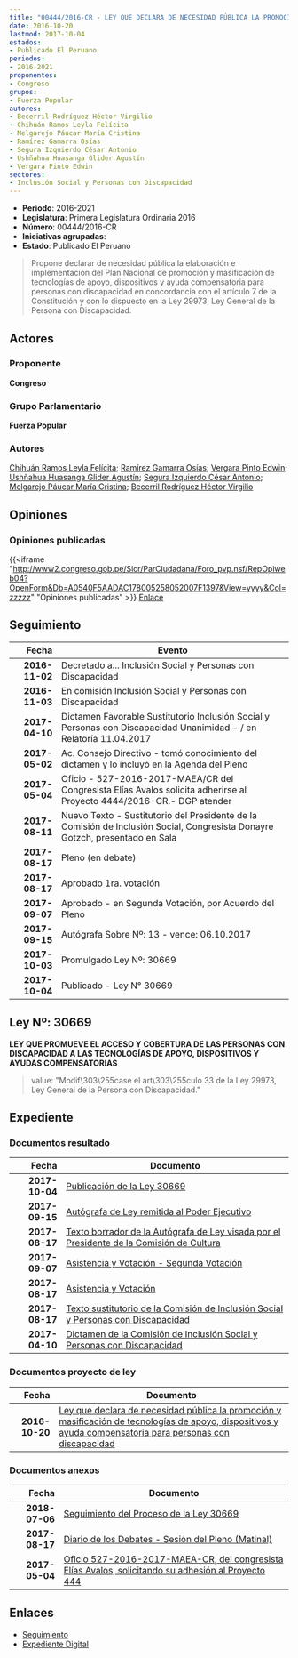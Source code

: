 ```yaml
---
title: "00444/2016-CR - LEY QUE DECLARA DE NECESIDAD PÚBLICA LA PROMOCIÓN Y MASIFICACIÓN DE TECNOLOGÍAS DE APOYO, DISPOSITIVOS Y AYUDA COMPENSATORIA PARA PERSONAS CON DISCAPACIDAD"
date: 2016-10-20
lastmod: 2017-10-04
estados:
- Publicado El Peruano
periodos:
- 2016-2021
proponentes:
- Congreso
grupos:
- Fuerza Popular
autores:
- Becerril Rodríguez Héctor Virgilio
- Chihuán Ramos Leyla Felícita
- Melgarejo Páucar María Cristina
- Ramírez Gamarra Osías
- Segura Izquierdo César Antonio
- Ushñahua Huasanga Glider Agustín
- Vergara Pinto Edwin
sectores:
- Inclusión Social y Personas con Discapacidad
---
```

- **Periodo**: 2016-2021
- **Legislatura**: Primera Legislatura Ordinaria 2016
- **Número**: 00444/2016-CR
- **Iniciativas agrupadas**: 
- **Estado**: Publicado El Peruano

> Propone declarar de necesidad pública la elaboración e implementación del Plan Nacional de promoción y masificación de tecnologías de apoyo, dispositivos y ayuda compensatoria para personas con discapacidad en concordancia con el artículo 7 de la Constitución y con lo dispuesto en la Ley 29973, Ley General de la Persona con Discapacidad.


## Actores

### Proponente

**Congreso**

### Grupo Parlamentario

**Fuerza Popular**

### Autores

[Chihuán Ramos Leyla Felícita](mailto:mailto:lchihuan@congreso.gob.pe); [Ramírez Gamarra Osías](mailto:mailto:oramirez@congreso.gob.pe); [Vergara Pinto Edwin](mailto:mailto:evergara@congreso.gob.pe); [Ushñahua Huasanga Glider Agustín](mailto:mailto:gushnahua@congreso.gob.pe); [Segura Izquierdo César Antonio](mailto:mailto:csegura@congreso.gob.pe); [Melgarejo Páucar María Cristina](mailto:mailto:mmelgarejo@congreso.gob.pe); [Becerril Rodríguez Héctor Virgilio](mailto:mailto:hbecerril@congreso.gob.pe)

## Opiniones

### Opiniones publicadas

{{<iframe "http://www2.congreso.gob.pe/Sicr/ParCiudadana/Foro_pvp.nsf/RepOpiweb04?OpenForm&Db=A0540F5AADAC178005258052007F1397&View=yyyy&Col=zzzzz" "Opiniones publicadas" >}}
[Enlace](http://www2.congreso.gob.pe/Sicr/ParCiudadana/Foro_pvp.nsf/RepOpiweb04?OpenForm&Db=A0540F5AADAC178005258052007F1397&View=yyyy&Col=zzzzz)


## Seguimiento

| Fecha | Evento |
|------:|--------|
| **2016-11-02** | Decretado a... Inclusión Social y Personas con Discapacidad |
| **2016-11-03** | En comisión Inclusión Social y Personas con Discapacidad |
| **2017-04-10** | Dictamen Favorable Sustitutorio Inclusión Social y Personas con Discapacidad Unanimidad - / en Relatoría 11.04.2017 |
| **2017-05-02** | Ac. Consejo Directivo - tomó conocimiento del dictamen y lo incluyó en la Agenda del Pleno |
| **2017-05-04** | Oficio - 527-2016-2017-MAEA/CR del Congresista Elías Avalos solicita adherirse al Proyecto 4444/2016-CR.- DGP atender |
| **2017-08-11** | Nuevo Texto - Sustitutorio del Presidente de la Comisión de Inclusión Social, Congresista Donayre Gotzch, presentado en Sala |
| **2017-08-17** | Pleno (en debate) |
| **2017-08-17** | Aprobado 1ra. votación |
| **2017-09-07** | Aprobado - en Segunda Votación, por Acuerdo del Pleno |
| **2017-09-15** | Autógrafa Sobre Nº: 13 - vence: 06.10.2017 |
| **2017-10-03** | Promulgado Ley Nº: 30669 |
| **2017-10-04** | Publicado - Ley N° 30669 |

## Ley Nº: 30669

**LEY QUE PROMUEVE EL ACCESO Y COBERTURA DE LAS PERSONAS CON DISCAPACIDAD A LAS TECNOLOGÍAS DE APOYO, DISPOSITIVOS Y AYUDAS COMPENSATORIAS**

> value: "Modif\303\255case el art\303\255culo 33 de la Ley 29973, Ley General de la Persona con Discapacidad."


## Expediente

### Documentos resultado

| Fecha | Documento |
|------:|-----------|
| **2017-10-04** | [Publicación de la Ley 30669](http://www.leyes.congreso.gob.pe/Documentos/2016_2021/ADLP/Normas_Legales/30669-LEY.pdf) |
| **2017-09-15** | [Autógrafa de Ley remitida al Poder Ejecutivo](http://www.leyes.congreso.gob.pe/Documentos/2016_2021/ADLP/Texto_Aprobado/AU0044420170915.pdf) |
| **2017-08-17** | [Texto borrador de la Autógrafa de Ley visada por el Presidente de la Comisión de Cultura](http://www.leyes.congreso.gob.pe/Documentos/2016_2021/Texto_Borrador_de_Autografa/BAU0044420170817.pdf) |
| **2017-09-07** | [Asistencia y Votación - Segunda Votación](http://www.leyes.congreso.gob.pe/Documentos/2016_2021/Asistencia_y_Votacion/Proyectos_de_Ley/Exoneracion_de_Segunda_Votacion/ESV0044420170907..pdf) |
| **2017-08-17** | [Asistencia y Votación](http://www.leyes.congreso.gob.pe/Documentos/2016_2021/Asistencia_y_Votacion/Proyectos_de_Ley/AV0044420170817..pdf) |
| **2017-08-17** | [Texto sustitutorio de la Comisión de Inclusión Social y Personas con Discapacidad](http://www.leyes.congreso.gob.pe/Documentos/2016_2021/Texto_Sustitutorio/Proyectos_de_Ley/TS0044420170817.pdf) |
| **2017-04-10** | [Dictamen de la Comisión de Inclusión Social y Personas con Discapacidad](http://www.leyes.congreso.gob.pe/Documentos/2016_2021/Dictamenes/Proyectos_de_Ley/00444DC13MAY20170410..pdf) |

### Documentos proyecto de ley

| Fecha | Documento |
|------:|-----------|
| **2016-10-20** | [Ley que declara de necesidad pública la promoción y masificación de tecnologías de apoyo, dispositivos y ayuda compensatoria para personas con discapacidad](http://www.leyes.congreso.gob.pe/Documentos/2016_2021/Proyectos_de_Ley_y_de_Resoluciones_Legislativas/PL0044420161020..pdf) |

### Documentos anexos

| Fecha | Documento |
|------:|-----------|
| **2018-07-06** | [Seguimiento del Proceso de la Ley 30669](http://www.leyes.congreso.gob.pe/Documentos/2016_2021/Seguimiento_de_Proyectos_de_Ley/00444PL20180706.PDF) |
| **2017-08-17** | [Diario de los Debates - Sesión del Pleno (Matinal)](http://www2.congreso.gob.pe/Sicr/DiarioDebates/Publicad.nsf/SesionesPleno/05256D6E0073DFE90525818000024064/$FILE/PLO-2017-5.pdf) |
| **2017-05-04** | [Oficio 527-2016-2017-MAEA-CR, del congresista Elías Avalos, solicitando su adhesión al Proyecto 444](http://www.leyes.congreso.gob.pe/Documentos/2016_2021/Adhesiones/Proyectos_de_Ley/OFICIO-527-2016-2017-MAEA-CR.PDF) |

## Enlaces

- [Seguimiento](http://www2.congreso.gob.pe/Sicr/TraDocEstProc/CLProLey2016.nsf/f7fff46988ca05b1052578e100829cc7/1eff42facbb9a4c605258052007d8931?OpenDocument)
- [Expediente Digital](http://www2.congreso.gob.pe/Sicr/TraDocEstProc/Expvirt_2011.nsf/visbusqptramdoc1621/00444?opendocument)

